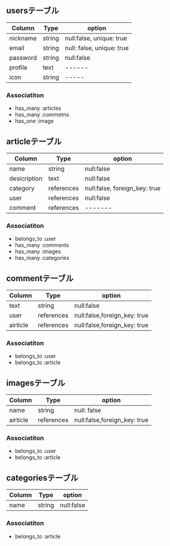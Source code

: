 ## usersテーブル
|Column|Type|option|
|------|----|------|
|nickname|string|null:false, unique: true|
|email|string|null: false, unique: true|
|password|string|null:false|
|profile|text| ------ |
|icon|string| ----- |
### Associatiton
- has_many :articles
- has_many :commetns
- has_one :image



## articleテーブル
|Column|Type|option|
|------|----|------|
|name|string|null:false|
|desicription|text|null:false|
|category|references|null:false, foreign_key: true|
|user|references|null:false|
|comment|references|-------|
### Associatiton
- belongs_to :user
- has_many :comments
- has_many :images
- has_many :categories


## commentテーブル
|Column|Type|option|
|------|----|------|
|text|string|null:false|
|user|references|null:false,foreign_key: true|
|airticle|references|null:false,foreign_key: true|
### Associatiton
- belongs_to :user
- belongs_to :article


## imagesテーブル
|Column|Type|option|
|------|----|------|
|name|string|null: false|
|airticle|references|null:false,foreign_key: true|
### Associatiton
- belongs_to :user
- belongs_to :article


## categoriesテーブル
|Column|Type|option|
|------|----|------|
|name|string|null:false|
### Associatiton
- belongs_to :article


